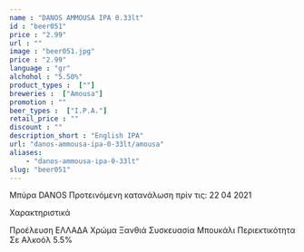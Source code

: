 ```yaml
---
name : "DANOS AMMOUSA IPA 0.33lt"
id : "beer051"
price : "2.99"
url : ""
image : "beer051.jpg"
price : "2.99"
language : "gr"
alchohol : "5.50%"
product_types :  [""]
breweries :  ["Amousa"]
promotion : ""
beer_types :  ["I.P.A."]
retail_price : ""
discount : ""
description_short : "English IPA"
url: "danos-ammousa-ipa-0-33lt/amousa"
aliases: 
    - "danos-ammousa-ipa-0-33lt"
slug: "beer051"
---
```


Μπύρα DANOS
Προτεινόμενη κατανάλωση πρίν τις: 22 04 2021

Χαρακτηριστικά

Προέλευση
ΕΛΛΑΔΑ
Χρώμα
Ξανθιά
Συσκευασία
Μπουκάλι
Περιεκτικότητα Σε Αλκοόλ
5.5%